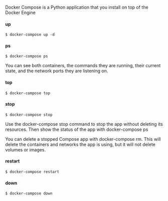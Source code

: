 Docker Compose is a Python application that you install on top of the Docker Engine

#### up
```
$ docker-compose up -d
```

#### ps
```
$ docker-compose ps
```

You can see both containers, the commands they are running, their current state, and the network ports they are listening on.

#### top
```
$ docker-compose top
```

#### stop
```
$ docker-compose stop
```

Use the docker-compose stop command to stop the app without deleting its resources. Then show the status of the app with docker-compose ps

You can delete a stopped Compose app with docker-compose rm. This will delete the containers and networks the app is using, but it will not delete volumes or images.

#### restart
```
$ docker-compose restart
```

#### down
```
$ docker-compose down
```
